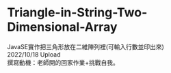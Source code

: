 # Triangle-in-String-Two-Dimensional-Array  
JavaSE實作把三角形放在二維陣列裡(可輸入行數並印出來)  
2022/10/18 Upload  
撰寫動機：老師開的回家作業+挑戰自我。  
